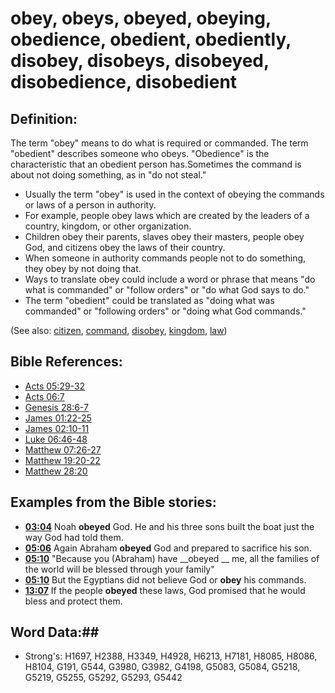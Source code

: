 # obey, obeys, obeyed, obeying, obedience, obedient, obediently, disobey, disobeys, disobeyed, disobedience, disobedient #

## Definition: ##

The term "obey" means to do what is required or commanded. The term "obedient" describes someone who obeys. "Obedience" is the characteristic that an obedient person has.Sometimes the command is about not doing something, as in "do not steal."

* Usually the term "obey" is used in the context of obeying the commands or laws of a person in authority.
* For example, people obey laws which are created by the leaders of a country, kingdom, or other organization.
* Children obey their parents, slaves obey their masters, people obey God, and citizens obey the laws of their country.
* When someone in authority commands people not to do something, they obey by not doing that.
* Ways to translate obey could include a word or phrase that means "do what is commanded" or "follow orders" or "do what God says to do."
* The term "obedient" could be translated as "doing what was commanded" or "following orders" or "doing what God commands."

(See also: [citizen](citizen.md), [command](../kt/command.md), [disobey](disobey.md), [kingdom](kingdom.md), [law](law.md))

## Bible References: ##

* [Acts 05:29-32](rc://en/tn/help/act/05/29)
* [Acts 06:7](rc://en/tn/help/act/06/07)
* [Genesis 28:6-7](rc://en/tn/help/gen/28/06)
* [James 01:22-25](rc://en/tn/help/jas/01/22)
* [James 02:10-11](rc://en/tn/help/jas/02/10)
* [Luke 06:46-48](rc://en/tn/help/luk/06/46)
* [Matthew 07:26-27](rc://en/tn/help/mat/07/26)
* [Matthew 19:20-22](rc://en/tn/help/mat/19/20)
* [Matthew 28:20](rc://en/tn/help/mat/28/20)

## Examples from the Bible stories: ##

* __[03:04](rc://en/tn/help/obs/03/04)__ Noah __obeyed__  God. He and his three sons built the boat just the way God had told them.
* __[05:06](rc://en/tn/help/obs/05/06)__ Again Abraham __obeyed__  God and prepared to sacrifice his son.
* __[05:10](rc://en/tn/help/obs/05/10)__ "Because you (Abraham) have __obeyed __  me, all the families of the world will be blessed through your family"
* __[05:10](rc://en/tn/help/obs/05/10)__ But the Egyptians did not believe God or __obey__  his commands.
* __[13:07](rc://en/tn/help/obs/13/07)__ If the people __obeyed__  these laws, God promised that he would bless and protect them.

## Word Data:##

* Strong's: H1697, H2388, H3349, H4928, H6213, H7181, H8085, H8086, H8104, G191, G544, G3980, G3982, G4198, G5083, G5084, G5218, G5219, G5255, G5292, G5293, G5442
